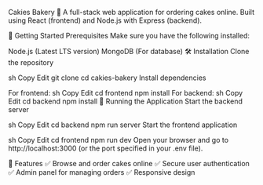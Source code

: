 Cakies Bakery 🍰
A full-stack web application for ordering cakes online. Built using React (frontend) and Node.js with Express (backend).

🚀 Getting Started
Prerequisites
Make sure you have the following installed:

Node.js (Latest LTS version)
MongoDB (For database)
🛠️ Installation
Clone the repository

sh
Copy
Edit
git clone <your-github-repo-url>
cd cakies-bakery
Install dependencies

For frontend:
sh
Copy
Edit
cd frontend
npm install
For backend:
sh
Copy
Edit
cd backend
npm install
🎯 Running the Application
Start the backend server

sh
Copy
Edit
cd backend
npm run server
Start the frontend application

sh
Copy
Edit
cd frontend
npm run dev
Open your browser and go to http://localhost:3000 (or the port specified in your .env file).

🌟 Features
✅ Browse and order cakes online
✅ Secure user authentication
✅ Admin panel for managing orders
✅ Responsive design

